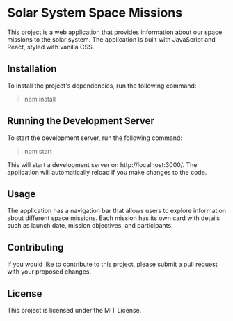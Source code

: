 # Solar System Space Missions

This project is a web application that provides information about our space missions to the solar system. The application is built with JavaScript and React, styled with vanilla CSS.

## Installation

To install the project's dependencies, run the following command:

> npm install

## Running the Development Server

To start the development server, run the following command:

> npm start


This will start a development server on http://localhost:3000/. The application will automatically reload if you make changes to the code.

## Usage

The application has a navigation bar that allows users to explore information about different space missions. Each mission has its own card with details such as launch date, mission objectives, and participants.

## Contributing

If you would like to contribute to this project, please submit a pull request with your proposed changes.

## License

This project is licensed under the MIT License.
